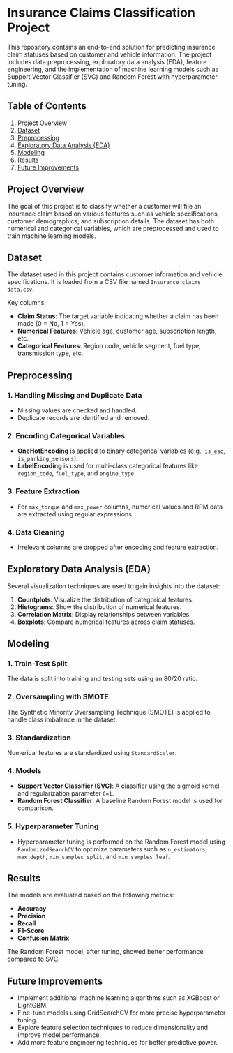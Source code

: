 # Insurance Claims Classification Project

This repository contains an end-to-end solution for predicting insurance claim statuses based on customer and vehicle information. The project includes data preprocessing, exploratory data analysis (EDA), feature engineering, and the implementation of machine learning models such as Support Vector Classifier (SVC) and Random Forest with hyperparameter tuning.

## Table of Contents
1. [Project Overview](#project-overview)
2. [Dataset](#dataset)
3. [Preprocessing](#preprocessing)
4. [Exploratory Data Analysis (EDA)](#exploratory-data-analysis)
5. [Modeling](#modeling)
6. [Results](#results)
7. [Future Improvements](#future-improvements)

## Project Overview <a id="project-overview"></a>
The goal of this project is to classify whether a customer will file an insurance claim based on various features such as vehicle specifications, customer demographics, and subscription details. The dataset has both numerical and categorical variables, which are preprocessed and used to train machine learning models.

## Dataset <a id="dataset"></a>
The dataset used in this project contains customer information and vehicle specifications. It is loaded from a CSV file named `Insurance claims data.csv`.

Key columns:
- **Claim Status**: The target variable indicating whether a claim has been made (0 = No, 1 = Yes).
- **Numerical Features**: Vehicle age, customer age, subscription length, etc.
- **Categorical Features**: Region code, vehicle segment, fuel type, transmission type, etc.

## Preprocessing <a id="preprocessing"></a>
### 1. Handling Missing and Duplicate Data
- Missing values are checked and handled.
- Duplicate records are identified and removed.

### 2. Encoding Categorical Variables
- **OneHotEncoding** is applied to binary categorical variables (e.g., `is_esc`, `is_parking_sensors`).
- **LabelEncoding** is used for multi-class categorical features like `region_code`, `fuel_type`, and `engine_type`.

### 3. Feature Extraction
- For `max_torque` and `max_power` columns, numerical values and RPM data are extracted using regular expressions.

### 4. Data Cleaning
- Irrelevant columns are dropped after encoding and feature extraction.

## Exploratory Data Analysis (EDA) <a id="exploratory-data-analysis"></a>
Several visualization techniques are used to gain insights into the dataset:
1. **Countplots**: Visualize the distribution of categorical features.
2. **Histograms**: Show the distribution of numerical features.
3. **Correlation Matrix**: Display relationships between variables.
4. **Boxplots**: Compare numerical features across claim statuses.

## Modeling <a id="modeling"></a>
### 1. Train-Test Split
The data is split into training and testing sets using an 80/20 ratio.

### 2. Oversampling with SMOTE
The Synthetic Minority Oversampling Technique (SMOTE) is applied to handle class imbalance in the dataset.

### 3. Standardization
Numerical features are standardized using `StandardScaler`.

### 4. Models
- **Support Vector Classifier (SVC)**: A classifier using the sigmoid kernel and regularization parameter `C=1`.
- **Random Forest Classifier**: A baseline Random Forest model is used for comparison.

### 5. Hyperparameter Tuning
- Hyperparameter tuning is performed on the Random Forest model using `RandomizedSearchCV` to optimize parameters such as `n_estimators`, `max_depth`, `min_samples_split`, and `min_samples_leaf`.

## Results <a id="results"></a>
The models are evaluated based on the following metrics:
- **Accuracy**
- **Precision**
- **Recall**
- **F1-Score**
- **Confusion Matrix**

The Random Forest model, after tuning, showed better performance compared to SVC.

## Future Improvements <a id="future-improvements"></a>
- Implement additional machine learning algorithms such as XGBoost or LightGBM.
- Fine-tune models using GridSearchCV for more precise hyperparameter tuning.
- Explore feature selection techniques to reduce dimensionality and improve model performance.
- Add more feature engineering techniques for better predictive power.
